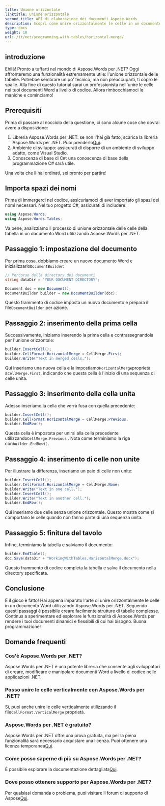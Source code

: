 ```yaml
---
title: Unione orizzontale
linktitle: Unione orizzontale
second_title: API di elaborazione dei documenti Aspose.Words
description: Scopri come unire orizzontalmente le celle in un documento Word utilizzando Aspose.Words per .NET con questo tutorial dettagliato passo dopo passo.
type: docs
weight: 10
url: /it/net/programming-with-tables/horizontal-merge/
---
```

## introduzione

Ehilà! Pronto a tuffarti nel mondo di Aspose.Words per .NET? Oggi affronteremo una funzionalità estremamente utile: l'unione orizzontale delle tabelle. Potrebbe sembrare un po' tecnico, ma non preoccuparti, ti copro le spalle. Alla fine di questo tutorial sarai un professionista nell'unire le celle nei tuoi documenti Word a livello di codice. Allora rimbocchiamoci le maniche e cominciamo!

## Prerequisiti

Prima di passare al nocciolo della questione, ci sono alcune cose che dovrai avere a disposizione:

1. Libreria Aspose.Words per .NET: se non l'hai già fatto, scarica la libreria Aspose.Words per .NET. Puoi prenderlo[Qui](https://releases.aspose.com/words/net/).
2. Ambiente di sviluppo: assicurati di disporre di un ambiente di sviluppo adatto, come Visual Studio.
3. Conoscenza di base di C#: una conoscenza di base della programmazione C# sarà utile.

Una volta che li hai ordinati, sei pronto per partire!

## Importa spazi dei nomi

Prima di immergerci nel codice, assicuriamoci di aver importato gli spazi dei nomi necessari. Nel tuo progetto C#, assicurati di includere:

```csharp
using Aspose.Words;
using Aspose.Words.Tables;
```

Va bene, analizziamo il processo di unione orizzontale delle celle della tabella in un documento Word utilizzando Aspose.Words per .NET.

## Passaggio 1: impostazione del documento

 Per prima cosa, dobbiamo creare un nuovo documento Word e inizializzarlo`DocumentBuilder`:

```csharp
// Percorso della directory dei documenti
string dataDir = "YOUR DOCUMENT DIRECTORY";

Document doc = new Document();
DocumentBuilder builder = new DocumentBuilder(doc);
```

 Questo frammento di codice imposta un nuovo documento e prepara il file`DocumentBuilder` per azione.

## Passaggio 2: inserimento della prima cella

Successivamente, iniziamo inserendo la prima cella e contrassegnandola per l'unione orizzontale:

```csharp
builder.InsertCell();
builder.CellFormat.HorizontalMerge = CellMerge.First;
builder.Write("Text in merged cells.");
```

 Qui inseriamo una nuova cella e la impostiamo`HorizontalMerge`proprietà a`CellMerge.First`, indicando che questa cella è l'inizio di una sequenza di celle unita.

## Passaggio 3: inserimento della cella unita

Adesso inseriamo la cella che verrà fusa con quella precedente:

```csharp
builder.InsertCell();
builder.CellFormat.HorizontalMerge = CellMerge.Previous;
builder.EndRow();
```

 Questa cella è impostata per unirsi alla cella precedente utilizzando`CellMerge.Previous` . Nota come terminiamo la riga con`builder.EndRow()`.

## Passaggio 4: inserimento di celle non unite

Per illustrare la differenza, inseriamo un paio di celle non unite:

```csharp
builder.InsertCell();
builder.CellFormat.HorizontalMerge = CellMerge.None;
builder.Write("Text in one cell.");
builder.InsertCell();
builder.Write("Text in another cell.");
builder.EndRow();
```

Qui inseriamo due celle senza unione orizzontale. Questo mostra come si comportano le celle quando non fanno parte di una sequenza unita.

## Passaggio 5: finitura del tavolo

Infine, terminiamo la tabella e salviamo il documento:

```csharp
builder.EndTable();
doc.Save(dataDir + "WorkingWithTables.HorizontalMerge.docx");
```

Questo frammento di codice completa la tabella e salva il documento nella directory specificata.

## Conclusione

E il gioco è fatto! Hai appena imparato l'arte di unire orizzontalmente le celle in un documento Word utilizzando Aspose.Words per .NET. Seguendo questi passaggi è possibile creare facilmente strutture di tabelle complesse. Continua a sperimentare ed esplorare le funzionalità di Aspose.Words per rendere i tuoi documenti dinamici e flessibili di cui hai bisogno. Buona programmazione!

## Domande frequenti

### Cos'è Aspose.Words per .NET?
Aspose.Words per .NET è una potente libreria che consente agli sviluppatori di creare, modificare e manipolare documenti Word a livello di codice nelle applicazioni .NET.

### Posso unire le celle verticalmente con Aspose.Words per .NET?
 Sì, puoi anche unire le celle verticalmente utilizzando il file`CellFormat.VerticalMerge` proprietà.

### Aspose.Words per .NET è gratuito?
 Aspose.Words per .NET offre una prova gratuita, ma per la piena funzionalità sarà necessario acquistare una licenza. Puoi ottenere una licenza temporanea[Qui](https://purchase.aspose.com/temporary-license/).

### Come posso saperne di più su Aspose.Words per .NET?
 È possibile esplorare la documentazione dettagliata[Qui](https://reference.aspose.com/words/net/).

### Dove posso ottenere supporto per Aspose.Words per .NET?
 Per qualsiasi domanda o problema, puoi visitare il forum di supporto di Aspose[Qui](https://forum.aspose.com/c/words/8).